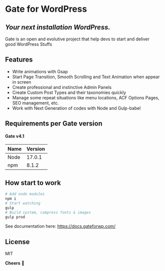 # Gate for WordPress
## _Your next installation WordPress._

Gate is an open and evolutive project that help devs to start and deliver good WordPress Stuffs

## Features
- Write animations with Gsap
- Start Page Transition, Smooth Scrolling and Text Animation when appear in screen
- Create professional and instinctive Admin Panels
- Create Custom Post Types and their taxonomies quickly
- Manage some repeat situations like menu locations, ACF Options Pages, SEO management, etc.
- Work with Next Generation of codes with Node and Gulp-babel


## Requirements per Gate version
#### Gate v4.1
| Name | Version |
| ------ | ------ |
| Node | 17.0.1 |
| npm | 8.1.2 |

## How start to work
```sh
# Add node modules
npm i
# Start watching
gulp
# Build system, compress fonts & images
gulp prod
```
See documentation here: https://docs.gateforwp.com/

## License
MIT

**Cheers** 🍻
